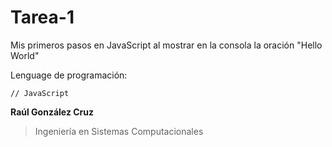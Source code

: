 # Tarea-1
Mis primeros pasos en JavaScript al mostrar en la consola la oración "Hello World"

Lenguage de programación:

```[javascript]
// JavaScript
```

**Raúl González Cruz**
>Ingeniería en Sistemas Computacionales
